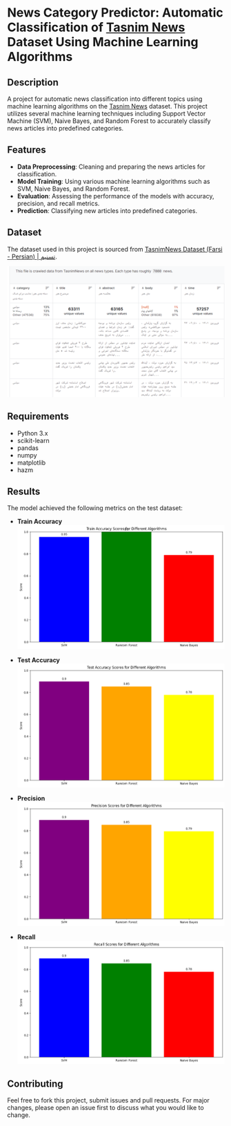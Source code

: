 # News Category Predictor: Automatic Classification of [Tasnim News](https://www.tasnimnews.com) Dataset Using Machine Learning Algorithms

## Description

A project for automatic news classification into different topics using machine learning algorithms on the [Tasnim News](https://www.tasnimnews.com) dataset. This project utilizes several machine learning techniques including Support Vector Machine (SVM), Naive Bayes, and Random Forest to accurately classify news articles into predefined categories.

## Features

- **Data Preprocessing**: Cleaning and preparing the news articles for classification.
- **Model Training**: Using various machine learning algorithms such as SVM, Naive Bayes, and Random Forest.
- **Evaluation**: Assessing the performance of the models with accuracy, precision, and recall metrics.
- **Prediction**: Classifying new articles into predefined categories.

## Dataset

The dataset used in this project is sourced from [TasnimNews Dataset (Farsi - Persian) | تسنیم](https://www.kaggle.com/datasets/amirpourmand/tasnimdataset).

![Dataset](https://github.com/MohammadMardi/News-Category-Predictor/blob/main/dataset.png)

## Requirements

- Python 3.x
- scikit-learn
- pandas
- numpy
- matplotlib
- hazm
  
## Results

The model achieved the following metrics on the test dataset:
- **Train Accuracy**
![Train](https://github.com/MohammadMardi/News-Category-Predictor/blob/main/Train%20Accuracy.png)
  
- **Test Accuracy**
![Train](https://github.com/MohammadMardi/News-Category-Predictor/blob/main/Test%20Accuracy.png)

- **Precision**
![Train](https://github.com/MohammadMardi/News-Category-Predictor/blob/main/Precision.png)

- **Recall**
![Train](https://github.com/MohammadMardi/News-Category-Predictor/blob/main/Recall.png)


## Contributing

Feel free to fork this project, submit issues and pull requests. For major changes, please open an issue first to discuss what you would like to change.


